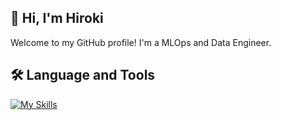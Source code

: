 ## 👋 Hi, I'm Hiroki

Welcome to my GitHub profile! I'm a MLOps and Data Engineer.

## 🛠️ Language and Tools

[![My Skills](https://skillicons.dev/icons?i=aws,gcp,terraform,docker,githubactions,github,bash,vscode,python)](https://skillicons.dev)

<!--
**Hiroki-Engineer/Hiroki-Engineer** is a ✨ _special_ ✨ repository because its `README.md` (this file) appears on your GitHub profile.

Here are some ideas to get you started:

- 🔭 I’m currently working on ...
- 🌱 I’m currently learning ...
- 👯 I’m looking to collaborate on ...
- 🤔 I’m looking for help with ...
- 💬 Ask me about ...
- 📫 How to reach me: ...
- 😄 Pronouns: ...
- ⚡ Fun fact: ...
-->
